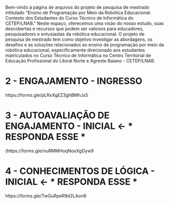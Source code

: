 Bem-vindo à página de arquivos do projeto de pesquisa de mestrado intitulado "Ensino de Programação por Meio da Robótica Educacional: Contexto dos Estudantes do Curso Técnico de Informática do CETEP/LNAB." Neste espaço, oferecemos uma visão do nosso estudo, suas descobertas e recursos que podem ser valiosos para educadores, pesquisadores e entusiastas da robótica educacional. O projeto de pesquisa de mestrado tem como objetivo investigar as abordagens, os desafios e as soluções relacionados ao ensino de programação por meio da robótica educacional, especificamente direcionado aos estudantes matriculados no Curso Técnico de Informática no Centro Territorial de Educação Profissional do Litoral Norte e Agreste Baiano - CETEP/LNAB.
<p>
<b><h1>2 - ENGAJAMENTO - INGRESSO </h1></b>
<link>https://forms.gle/pLRxXgEZ3ghBMhJs5</link>
</p>
<b><h1>3 - AUTOAVALIAÇÃO DE ENGAJAMENTO - INICIAL <- * RESPONDA ESSE *</h1></b>
<link>(https://forms.gle/nuRMMHoqNoxXgDyw9</link>
</p>
<b><h1>4 - CONHECIMENTOS DE LÓGICA - INICIAL <- * RESPONDA ESSE *</h1></b>
<link>https://forms.gle/TwGuRpeR9d2LAori6</link>
</p>
